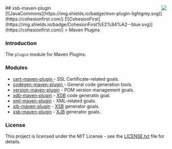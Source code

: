 <img src="http://safris.org/logo.png" align="right"/>
## xsb-maven-plugin<br>[![JavaCommons](https://img.shields.io/badge/mvn-plugin-lightgrey.svg)](https://cohesionfirst.com/) [![CohesionFirst](https://img.shields.io/badge/CohesionFirst%E2%84%A2--blue.svg)](https://cohesionfirst.com/)
> Maven Plugins

### Introduction

The `plugin` module for Maven Plugins.

### Modules

* [cert-maven-plugin ](cert-maven-plugin#cert-maven-plugin-) - SSL Certificate-related goals.
* [codegen-maven-plugin ](codegen-maven-plugin#codegen-maven-plugin-) - General code generation tools.
* [version-maven-plugin](version-maven-plugin#version-maven-plugin-) - POM version management goals.
* [xdb-maven-plugin](xdb-maven-plugin#xdb-maven-plugin-) - [XDB](https://github.com/SevaSafris/xdb) code generatin goal.
* [xml-maven-plugin](xml-maven-plugin#xsb-maven-plugin-) - XML-related goals.
* [xjb-maven-plugin](xjb-maven-plugin#xjb-maven-plugin-) - [XSB](https://github.com/SevaSafris/xsb) generator goals.
* [xsb-maven-plugin](xsb-maven-plugin#xsb-maven-plugin-) - [XJB](https://github.com/SevaSafris/xjb) generator goals.

### License

This project is licensed under the MIT License - see the [LICENSE.txt](LICENSE.txt) file for details.